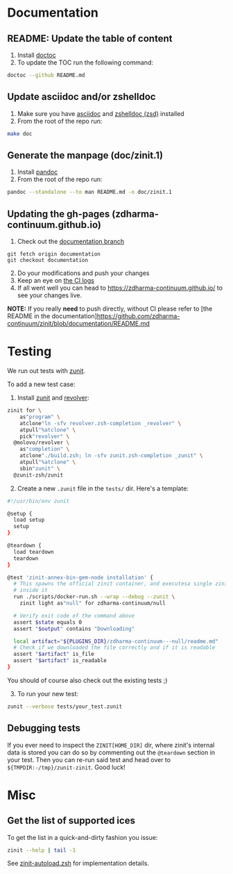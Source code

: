 # Documentation

## README: Update the table of content

1. Install [doctoc](https://github.com/thlorenz/doctoc)
2. To update the TOC run the following command:

```zsh
doctoc --github README.md
```

## Update asciidoc and/or zshelldoc

1. Make sure you have [asciidoc](https://asciidoc.org/) and
[zshelldoc (zsd)](https://github.com/zdharma-continuum/zshelldoc) installed
2. From the root of the repo run:

```zsh
make doc
```

## Generate the manpage (doc/zinit.1)

1. Install [pandoc](https://pandoc.org/)
2. From the root of the repo run:

```zsh
pandoc --standalone --to man README.md -o doc/zinit.1
```

## Updating the gh-pages (zdharma-continuum.github.io)

1. Check out the [documentation branch](https://github.com/zdharma-continuum/zinit/tree/documentation)
```shell
git fetch origin documentation
git checkout documentation
```
2. Do your modifications and push your changes
3. Keep an eye on [the CI logs](https://github.com/zdharma-continuum/zinit/actions/workflows/gh-pages.yaml)
4. If all went well you can head to https://zdharma-continuum.github.io/ to see your changes live.

**NOTE:** If you really **need** to push directly, without CI please refer to
[the README in the documentation]https://github.com/zdharma-continuum/zinit/blob/documentation/README.md


# Testing

We run out tests with [zunit](https://zunit.xyz).

To add a new test case:

1. Install [zunit](https://zunit.xyz) and [revolver](https://github.com/molovo/revolver):

```zsh
zinit for \
    as"program" \
    atclone"ln -sfv revolver.zsh-completion _revolver" \
    atpull"%atclone" \
    pick"revolver" \
  @molovo/revolver \
    as"completion" \
    atclone"./build.zsh; ln -sfv zunit.zsh-completion _zunit" \
    atpull"%atclone" \
    sbin"zunit" \
  @zunit-zsh/zunit
```

2. Create a new `.zunit` file in the `tests/` dir. Here's a template:

```zsh
#!/usr/bin/env zunit

@setup {
  load setup
  setup
}

@teardown {
  load teardown
  teardown
}

@test 'zinit-annex-bin-gem-node installation' {
  # This spawns the official zinit container, and executesa single zinit command
  # inside it
  run ./scripts/docker-run.sh --wrap --debug --zunit \
    zinit light as"null" for zdharma-continuum/null

  # Verify exit code of the command above
  assert $state equals 0
  assert "$output" contains "Downloading"

  local artifact="${PLUGINS_DIR}/zdharma-continuum---null/readme.md"
  # Check if we downloaded the file correctly and if it is readable
  assert "$artifact" is_file
  assert "$artifact" is_readable
}
```

You should of course also check out the existing tests ;)

3. To run your new test:

```zsh
zunit --verbose tests/your_test.zunit
```

## Debugging tests

If you ever need to inspect the `ZINIT[HOME_DIR]` dir, where zinit's internal
data is stored you can do so by commenting out the `@teardown` section in your
test. Then you can re-run said test and head over to
`${TMPDIR:-/tmp}/zunit-zinit`. Good luck!


# Misc
## Get the list of supported ices

To get the list in a quick-and-dirty fashion you issue:

```zsh
zinit --help | tail -1
```

See [zinit-autoload.zsh](https://github.com/zdharma-continuum/zinit/blob/2feb41cf70d2f782386bbaa6fda691e3bdc7f1ac/zinit-autoload.zsh#L3445-L3447)
for implementation details.
